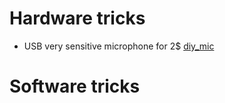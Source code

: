 # Hardware tricks
- USB very sensitive microphone for 2$ [diy_mic](./diy_mic.md)

# Software tricks
